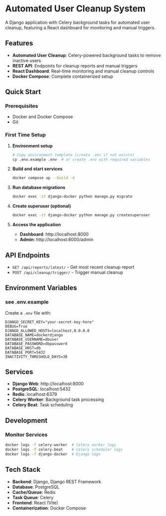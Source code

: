 # Automated User Cleanup System

A Django application with Celery background tasks for automated user cleanup, featuring a React dashboard for monitoring and manual triggers.

## Features

- **Automated User Cleanup**: Celery-powered background tasks to remove inactive users
- **REST API**: Endpoints for cleanup reports and manual triggers
- **React Dashboard**: Real-time monitoring and manual cleanup controls
- **Docker Compose**: Complete containerized setup

## Quick Start

### Prerequisites

- Docker and Docker Compose
- Git

### First Time Setup

1. **Environment setup**

   ```bash
   # Copy environment template (create .env if not exists)
   cp .env.example .env  # or create .env with required variables
   ```

2. **Build and start services**

   ```bash
   docker compose up --build -d
   ```

3. **Run database migrations**

   ```bash
   docker exec -it django-docker python manage.py migrate
   ```

4. **Create superuser (optional)**

   ```bash
   docker exec -it django-docker python manage.py createsuperuser
   ```

5. **Access the application**
   - **Dashboard**: http://localhost:8000
   - **Admin**: http://localhost:8000/admin

## API Endpoints

- `GET /api/reports/latest/` - Get most recent cleanup report
- `POST /api/cleanup/trigger/` - Trigger manual cleanup

## Environment Variables

### see .env.example

Create a `.env` file with:

```env
DJANGO_SECRET_KEY="your-secret-key-here"
DEBUG=True
DJANGO_ALLOWED_HOSTS=localhost,0.0.0.0
DATABASE_NAME=dockerdjango
DATABASE_USERNAME=dbuser
DATABASE_PASSWORD=dbpassword
DATABASE_HOST=db
DATABASE_PORT=5432
INACTIVITY_THRESHOLD_DAYS=30
```

## Services

- **Django Web**: http://localhost:8000
- **PostgreSQL**: localhost:5432
- **Redis**: localhost:6379
- **Celery Worker**: Background task processing
- **Celery Beat**: Task scheduling

## Development

### Monitor Services

```bash
docker logs -f celery-worker  # Celery worker logs
docker logs -f celery-beat    # Celery scheduler logs
docker logs -f django-docker  # Django logs
```

## Tech Stack

- **Backend**: Django, Django REST Framework
- **Database**: PostgreSQL
- **Cache/Queue**: Redis
- **Task Queue**: Celery
- **Frontend**: React (Vite)
- **Containerization**: Docker Compose

